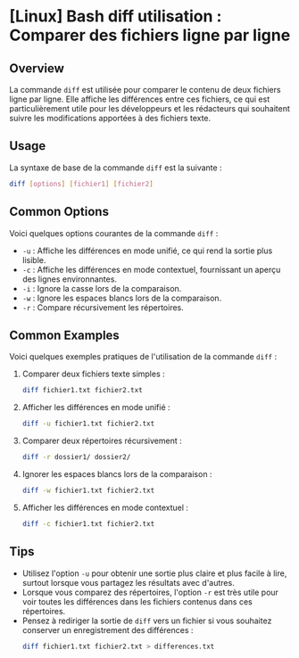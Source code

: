 # [Linux] Bash diff utilisation : Comparer des fichiers ligne par ligne

## Overview
La commande `diff` est utilisée pour comparer le contenu de deux fichiers ligne par ligne. Elle affiche les différences entre ces fichiers, ce qui est particulièrement utile pour les développeurs et les rédacteurs qui souhaitent suivre les modifications apportées à des fichiers texte.

## Usage
La syntaxe de base de la commande `diff` est la suivante :

```bash
diff [options] [fichier1] [fichier2]
```

## Common Options
Voici quelques options courantes de la commande `diff` :

- `-u` : Affiche les différences en mode unifié, ce qui rend la sortie plus lisible.
- `-c` : Affiche les différences en mode contextuel, fournissant un aperçu des lignes environnantes.
- `-i` : Ignore la casse lors de la comparaison.
- `-w` : Ignore les espaces blancs lors de la comparaison.
- `-r` : Compare récursivement les répertoires.

## Common Examples
Voici quelques exemples pratiques de l'utilisation de la commande `diff` :

1. Comparer deux fichiers texte simples :
   ```bash
   diff fichier1.txt fichier2.txt
   ```

2. Afficher les différences en mode unifié :
   ```bash
   diff -u fichier1.txt fichier2.txt
   ```

3. Comparer deux répertoires récursivement :
   ```bash
   diff -r dossier1/ dossier2/
   ```

4. Ignorer les espaces blancs lors de la comparaison :
   ```bash
   diff -w fichier1.txt fichier2.txt
   ```

5. Afficher les différences en mode contextuel :
   ```bash
   diff -c fichier1.txt fichier2.txt
   ```

## Tips
- Utilisez l'option `-u` pour obtenir une sortie plus claire et plus facile à lire, surtout lorsque vous partagez les résultats avec d'autres.
- Lorsque vous comparez des répertoires, l'option `-r` est très utile pour voir toutes les différences dans les fichiers contenus dans ces répertoires.
- Pensez à rediriger la sortie de `diff` vers un fichier si vous souhaitez conserver un enregistrement des différences :
  ```bash
  diff fichier1.txt fichier2.txt > differences.txt
  ```